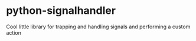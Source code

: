 python-signalhandler
====================

Cool little library for trapping and handling signals and performing a custom action
